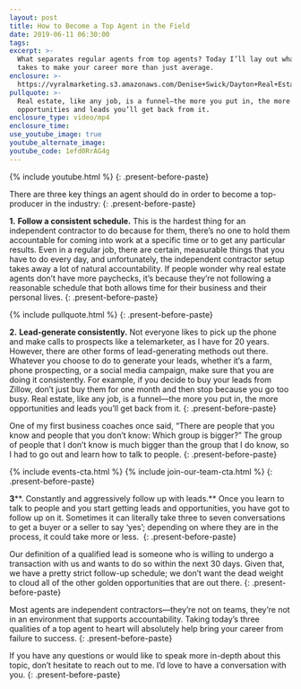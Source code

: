 ```yaml
---
layout: post
title: How to Become a Top Agent in the Field
date: 2019-06-11 06:30:00
tags:
excerpt: >-
  What separates regular agents from top agents? Today I’ll lay out what it
  takes to make your career more than just average.
enclosure: >-
  https://vyralmarketing.s3.amazonaws.com/Denise+Swick/Dayton+Real+Estate+Agent-+How+to+Become+a+Top+Agent+in+the+Field.mp4
pullquote: >-
  Real estate, like any job, is a funnel—the more you put in, the more
  opportunities and leads you’ll get back from it.
enclosure_type: video/mp4
enclosure_time:
use_youtube_image: true
youtube_alternate_image:
youtube_code: 1efd0RrAG4g
---
```


{% include youtube.html %}
{: .present-before-paste}

There are three key things an agent should do in order to become a top-producer in the industry:
{: .present-before-paste}

**1\.** **Follow a consistent schedule.** This is the hardest thing for an independent contractor to do because for them, there’s no one to hold them accountable for coming into work at a specific time or to get any particular results. Even in a regular job, there are certain, measurable things that you have to do every day, and unfortunately, the independent contractor setup takes away a lot of natural accountability. If people wonder why real estate agents don’t have more paychecks, it’s because they’re not following a reasonable schedule that both allows time for their business and their personal lives.
{: .present-before-paste}

{% include pullquote.html %}
{: .present-before-paste}

**2\.** **Lead-generate consistently.** Not everyone likes to pick up the phone and make calls to prospects like a telemarketer, as I have for 20 years. However, there are other forms of lead-generating methods out there. Whatever you choose to do to generate your leads, whether it’s a farm, phone prospecting, or a social media campaign, make sure that you are doing it consistently. For example, if you decide to buy your leads from Zillow, don’t just buy them for one month and then stop because you go too busy. Real estate, like any job, is a funnel—the more you put in, the more opportunities and leads you’ll get back from it.
{: .present-before-paste}

One of my first business coaches once said, “There are people that you know and people that you don’t know: Which group is bigger?” The group of people that I don’t know is much bigger than the group that I do know, so I had to go out and learn how to talk to people.
{: .present-before-paste}

{% include events-cta.html %} {% include join-our-team-cta.html %}
{: .present-before-paste}

**3****. Constantly and aggressively follow up with leads.** Once you learn to talk to people and you start getting leads and opportunities, you have got to follow up on it. Sometimes it can literally take three to seven conversations to get a buyer or a seller to say ‘yes’; depending on where they are in the process, it could take more or less.&nbsp;
{: .present-before-paste}

Our definition of a qualified lead is someone who is willing to undergo a transaction with us and wants to do so within the next 30 days. Given that, we have a pretty strict follow-up schedule; we don’t want the dead weight to cloud all of the other golden opportunities that are out there.
{: .present-before-paste}

Most agents are independent contractors—they’re not on teams, they’re not in an environment that supports accountability. Taking today’s three qualities of a top agent to heart will absolutely help bring your career from failure to success.
{: .present-before-paste}

If you have any questions or would like to speak more in-depth about this topic, don’t hesitate to reach out to me. I’d love to have a conversation with you.
{: .present-before-paste}